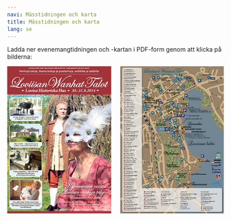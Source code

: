 ```yaml
---
navi: Mässtidningen och karta
title: Mässtidningen och karta
lang: se
---
```

Ladda ner evenemangtidningen och -kartan i PDF-form genom att klicka på bilderna:

<div class="row map">
<div class="large-12 columns">
<a href="../lehti/LWT-tapahtumalehti.pdf"><img src="1.jpg"></a><a href="../lehti/LWT-kartta.pdf"><img src="2.jpg"></a>
</div>
</div>
